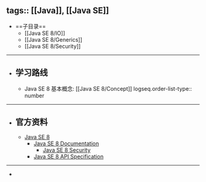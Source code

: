 tags:: [[Java]], [[Java SE]]
---

- ==子目录==
	- [[Java SE 8/IO]]
	- [[Java SE 8/Generics]]
	- [[Java SE 8/Security]]
- ---
- ## 学习路线
	- Java SE 8 基本概念: [[Java SE 8/Concept]]
	  logseq.order-list-type:: number
- ---
- ## 官方资料
	- [Java SE 8](https://docs.oracle.com/javase/8/)
		- [Java SE 8 Documentation](https://docs.oracle.com/javase/8/docs/)
			- [Java SE 8 Security](https://docs.oracle.com/javase/8/docs/technotes/guides/security/index.html)
		- [Java SE 8 API Specification](https://docs.oracle.com/javase/8/docs/api/index.html)
- ---
-